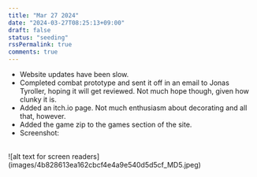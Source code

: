 ```yaml
---
title: "Mar 27 2024"
date: "2024-03-27T08:25:13+09:00"
draft: false
status: "seeding"
rssPermalink: true
comments: true
---
```

- Website updates have been slow.
- Completed combat prototype and sent it off in an email to Jonas Tyroller, hoping it will get reviewed. Not much hope though, given how clunky it is.
- Added an itch.io page. Not much enthusiasm about decorating and all that, however.
- Added the game zip to the games section of the site.
- Screenshot:
<br>
![alt text for screen readers](images/4b828613ea162cbcf4e4a9e540d5d5cf_MD5.jpeg)